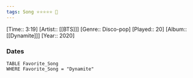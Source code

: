 ```yaml
---
tags: Song ⭐⭐⭐⭐⭐ 💛
---
```

[Time:: 3:19]
[Artist:: [[BTS]]]
[Genre:: Disco-pop]
[Played:: 20]
[Album:: [[Dynamite]]]
[Year:: 2020]
### Dates
````dataview
TABLE Favorite_Song
WHERE Favorite_Song = "Dynamite"
````